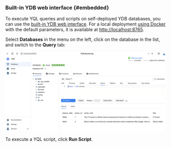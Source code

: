 ### Built-in YDB web interface {#embedded}

To execute YQL queries and scripts on self-deployed YDB databases, you can use the [built-in YDB web interface](../../../maintenance/embedded_monitoring/overview.md). For a local deployment [using Docker](../../ydb_docker.md) with the default parameters, it is available at [http://localhost:8765](http://localhost:8765).

Select **Databases** in the menu on the left, click on the database in the list, and switch to the **Query** tab:

![embedded_query](../../_assets/embedded_query.png)

To execute a YQL script, click **Run Script**.

